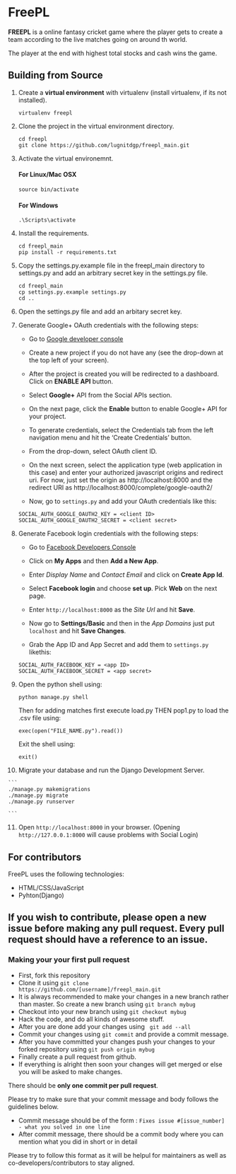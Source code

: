 # FreePL

**FREEPL** is a online fantasy cricket game where the player gets to create a team according to the live matches going on around th world.


The player at the end with highest total stocks and cash wins the game.


## Building from Source

1. Create a **virtual environment** with virtualenv (install virtualenv, if its not installed).

    ```
    virtualenv freepl

    ```

2. Clone the project in the virtual environment directory.

    ```
    cd freepl
    git clone https://github.com/lugnitdgp/freepl_main.git

    ```

3. Activate the virtual environemnt.

    #### For Linux/Mac OSX   
    ```
    source bin/activate

    ```

    #### For Windows
    ```
    .\Scripts\activate

    ```

4. Install the requirements.

    ```
    cd freepl_main
    pip install -r requirements.txt

    ```

5. Copy the settings.py.example file in the freepl_main directory to settings.py and add an arbitrary secret key in the settings.py file.

    ```
    cd freepl_main
    cp settings.py.example settings.py
    cd ..

    ```

6. Open the settings.py file and add an arbitary secret key.

7. Generate Google+ OAuth credentials with the following steps:

    + Go to [Google developer console](https://console.developers.google.com/)    

    + Create a new project if you do not have any (see the drop-down at the top left of your screen).

    + After the project is created you will be redirected to a dashboard. Click on **ENABLE API** button.

    + Select **Google+** API from the Social APIs section.
    + On the next page, click the **Enable** button to enable Google+ API for your project.

    + To generate credentials, select the Credentials tab from the left navigation menu and hit the ‘Create Credentials’ button.

    + From the drop-down, select OAuth client ID.

    + On the next screen, select the application type (web application in this case) and enter your authorized javascript origins and redirect uri. For now, just set the origin as http://localhost:8000 and the redirect URI as http://localhost:8000/complete/google-oauth2/

    + Now, go to `settings.py` and add your OAuth credentials like this:

    ```
    SOCIAL_AUTH_GOOGLE_OAUTH2_KEY = <client ID>
    SOCIAL_AUTH_GOOGLE_OAUTH2_SECRET = <client secret>

    ```

8. Generate Facebook login credentials with the following steps:

    + Go to [Facebook Developers Console](https://developers.facebook.com/)

    + Click on **My Apps** and then **Add a New App**.

    + Enter _Display Name_ and _Contact Email_ and click on **Create App Id**.

    + Select **Facebook login** and choose **set up**. Pick **Web** on the next page.

    + Enter `http://localhost:8000` as the _Site Url_ and hit **Save**.

    + Now go to **Settings/Basic** and then in the _App Domains_ just put `localhost` and hit **Save Changes**.

    + Grab the App ID and App Secret and add them to `settings.py` likethis:

    ```
    SOCIAL_AUTH_FACEBOOK_KEY = <app ID>
    SOCIAL_AUTH_FACEBOOK_SECRET = <app secret>

    ```


9. Open the python shell using:

	```
	python manage.py shell

	```

	Then for adding matches first execute load.py THEN pop1.py to load the .csv file using:

	 ```
	 exec(open("FILE_NAME.py").read())

	 ```

	Exit the shell using:

	 ```
	 exit()

	 ```

10.  Migrate your database and run the Django Development Server.

    ```
    ./manage.py makemigrations
    ./manage.py migrate
    ./manage.py runserver

    ```

11. Open `http://localhost:8000` in your browser. (Opening `http://127.0.0.1:8000` will cause problems with Social Login)


## For contributors

FreePL uses the following technologies:

+ HTML/CSS/JavaScript
+ Pyhton(Django)

## If you wish to contribute, please open a **new issue** before making any pull request. **Every pull request should have a reference to an issue.**


### Making your your first pull request

- First, fork this repository
- Clone it using ``` git clone https://github.com/[username]/freepl_main.git ```
- It is always recommended to make your changes in a new branch rather than master.
  So create a new branch using ``` git branch mybug ```
- Checkout into your new branch using ``` git checkout mybug ```
- Hack the code, and do all kinds of awesome stuff.
- After you are done add your changes using ``` git add --all```
- Commit your changes using ``` git commit ``` and provide a commit message.
- After you have committed your changes push your changes to your forked repository
  using ``` git push origin mybug ```
- Finally create a pull request from github.
- If everything is alright then soon your changes will get merged or else you will
  be asked to make changes.

There should be **only one commit per pull request**.

Please try to make sure that your commit message and body follows the
guidelines below.

- Commit message should be of the form : ``` Fixes issue #[issue_number] - what you solved in one line ```
- After commit message, there should be a commit body where you can mention what you did in short or in detail

Please try to follow this format as it will be helpul for maintainers as well as co-developers/contributors
to stay aligned.
